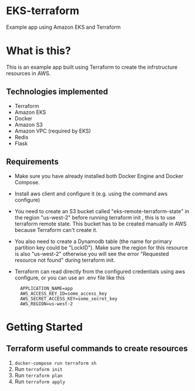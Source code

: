 # EKS-terraform
Example app using Amazon EKS and Terraform

<h1>What is this?</h1>

This is an example app built using Terraform to create the infrstructure resources in AWS.

<h2>Technologies implemented</h2>

- Terraform
- Amazon EKS
- Docker
- Amazon S3
- Amazon VPC (required by EKS)
- Redis
- Flask

<h2>Requirements</h2>

- Make sure you have already installed both Docker Engine and Docker Compose.
- Install aws client and configure it (e.g. using the command aws configure)
- You need to create an S3 bucket called "eks-remote-terraform-state" in the region "us-west-2" before running terraform init , this is to use terraform remote state. This bucket has to be created manually in AWS because Terraform can't create it.
- You also need to create a Dynamodb table (the name for primary partition key could be "LockID"). Make sure the region for this resource is also "us-west-2" otherwise you will see the error "Requested resource not found" during terraform init.
- Terraform can read directly from the configured credentials using aws configure, or you can use an .env file like this

        APPLICATION_NAME=app
        AWS_ACCESS_KEY_ID=some_access_key
        AWS_SECRET_ACCESS_KEY=some_secret_key
        AWS_REGION=us-west-2


<h1>Getting Started</h1>

<h2>Terraform useful commands to create resources</h2>

1. `docker-compose run terraform sh`
1. Run `terraform init`
2. Run `terraform plan`
3. Run `terraform apply`
